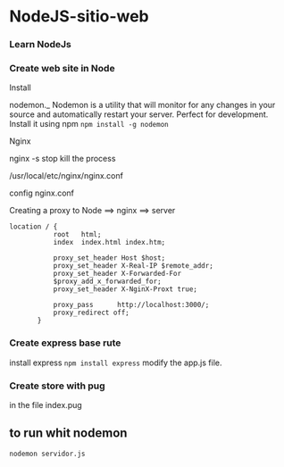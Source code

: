 # NodeJS-sitio-web
### Learn NodeJs

### Create web site in Node

Install 

nodemon._ Nodemon is a utility that will monitor for any changes in your source and automatically restart your server. Perfect for development. Install it using npm
```npm install -g nodemon```

Nginx

nginx -s stop kill the process 

/usr/local/etc/nginx/nginx.conf

config nginx.conf

Creating a proxy to Node ==> nginx ==> server

 ```
 location / {
            root   html;
            index  index.html index.htm;

            proxy_set_header Host $host;
            proxy_set_header X-Real-IP $remote_addr;
            proxy_set_header X-Forwarded-For
            $proxy_add_x_forwarded_for;
            proxy_set_header X-NginX-Proxt true;

            proxy_pass      http://localhost:3000/;
            proxy_redirect off;
        }
```

### Create express base rute
install express ```npm install express``` 
modify the app.js file. 

### Create store with pug
in the file index.pug

## to run whit nodemon
```nodemon servidor.js```
